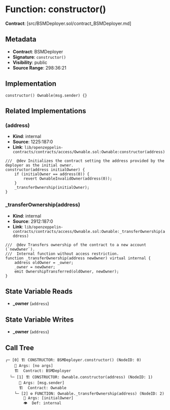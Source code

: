 # Function: constructor()

**Contract**: [src/BSMDeployer.sol/contract_BSMDeployer.md]

## Metadata

- **Contract**: BSMDeployer
- **Signature**: `constructor()`
- **Visibility**: public
- **Source Range**: 298:36:21

## Implementation

```solidity
constructor() Ownable(msg.sender) {}
```

## Related Implementations

### (address)

- **Kind**: internal
- **Source**: 1225:187:0
- **Link**: `lib/openzeppelin-contracts/contracts/access/Ownable.sol:Ownable:constructor(address)`

```solidity
///  @dev Initializes the contract setting the address provided by the deployer as the initial owner.
constructor(address initialOwner) {
    if (initialOwner == address(0)) {
        revert OwnableInvalidOwner(address(0));
    }
    _transferOwnership(initialOwner);
}
```

### _transferOwnership(address)

- **Kind**: internal
- **Source**: 2912:187:0
- **Link**: `lib/openzeppelin-contracts/contracts/access/Ownable.sol:Ownable:_transferOwnership(address)`

```solidity
///  @dev Transfers ownership of the contract to a new account (`newOwner`).
///  Internal function without access restriction.
function _transferOwnership(address newOwner) virtual internal {
    address oldOwner = _owner;
    _owner = newOwner;
    emit OwnershipTransferred(oldOwner, newOwner);
}
```

## State Variable Reads

- **_owner** (`address`)

## State Variable Writes

- **_owner** (`address`)

## Call Tree

```
┌─ [0] 🏗️ CONSTRUCTOR: BSMDeployer.constructor() (NodeID: 0)
    💬 Args: [no args]
    🏗️  Contract: BSMDeployer
  └─ [1] 🏗️ CONSTRUCTOR: Ownable.constructor(address) (NodeID: 1)
      💬 Args: [msg.sender]
      🏗️  Contract: Ownable
    └─ [2] ⚙️ FUNCTION: Ownable._transferOwnership(address) (NodeID: 2)
        💬 Args: [initialOwner]
        👁️  Def: internal
```
